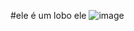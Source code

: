 #ele é um lobo ele 
![image](https://user-images.githubusercontent.com/102301140/220790925-78c63fe5-7483-45a1-abc3-16f26d2068e2.png)
